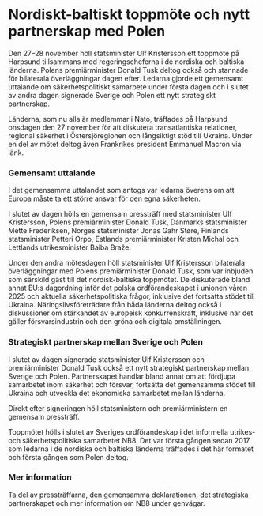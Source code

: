 # Nordiskt-baltiskt toppmöte och nytt partnerskap med Polen

Den 27–28 november höll statsminister Ulf Kristersson ett toppmöte på Harpsund tillsammans med regeringscheferna i de nordiska och baltiska länderna. Polens premiärminister Donald Tusk deltog också och stannade för bilaterala överläggningar dagen efter. Ledarna gjorde ett gemensamt uttalande om säkerhetspolitiskt samarbete under första dagen och i slutet av andra dagen signerade Sverige och Polen ett nytt strategiskt partnerskap.

Länderna, som nu alla är medlemmar i Nato, träffades på Harpsund onsdagen den 27 november för att diskutera transatlantiska relationer, regional säkerhet i Östersjöregionen och långsiktigt stöd till Ukraina. Under en del av mötet deltog även Frankrikes president Emmanuel Macron via länk.

### Gemensamt uttalande

I det gemensamma uttalandet som antogs var ledarna överens om att Europa måste ta ett större ansvar för den egna säkerheten.

I slutet av dagen hölls en gemensam pressträff med statsminister Ulf Kristersson, Polens premiärminister Donald Tusk, Danmarks statsminister Mette Frederiksen, Norges statsminister Jonas Gahr Støre, Finlands statsminister Petteri Orpo, Estlands premiärminister Kristen Michal och Lettlands utrikesminister Baiba Braže.

Under den andra mötesdagen höll statsminister Ulf Kristersson bilaterala överläggningar med Polens premiärminister Donald Tusk, som var inbjuden som särskild gäst till det nordisk-baltiska toppmötet. De diskuterade bland annat EU:s dagordning inför det polska ordförandeskapet i unionen våren 2025 och aktuella säkerhetspolitiska frågor, inklusive det fortsatta stödet till Ukraina. Näringslivsföreträdare från båda länderna deltog också i diskussioner om stärkandet av europeisk konkurrenskraft, inklusive när det gäller försvarsindustrin och den gröna och digitala omställningen.

### Strategiskt partnerskap mellan Sverige och Polen

I slutet av dagen signerade statsminister Ulf Kristersson och premiärminister Donald Tusk också ett nytt strategiskt partnerskap mellan Sverige och Polen. Partnerskapet handlar bland annat om att fördjupa samarbetet inom säkerhet och försvar, fortsätta det gemensamma stödet till Ukraina och utveckla det ekonomiska samarbetet mellan länderna.

Direkt efter signeringen höll statsministern och premiärministern en gemensam pressträff.

Toppmötet hölls i slutet av Sveriges ordförandeskap i det informella utrikes- och säkerhetspolitiska samarbetet NB8. Det var första gången sedan 2017 som ledarna i de nordiska och baltiska länderna träffades i det här formatet och första gången som Polen deltog.

### Mer information

Ta del av pressträffarna, den gemensamma deklarationen, det strategiska partnerskapet och mer information om NB8 under genvägar.
